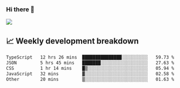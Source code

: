 ### Hi there 👋
<img align="center" src="https://github-readme-stats.vercel.app/api?username=Tumao727&show_icons=true&hide_title=true&theme=dracula" />


## 📈 Weekly development breakdown
<!--START_SECTION:waka-->

```txt
TypeScript   12 hrs 26 mins  ███████████████░░░░░░░░░░   59.73 %
JSON         5 hrs 45 mins   ███████░░░░░░░░░░░░░░░░░░   27.63 %
CSS          1 hr 14 mins    █▒░░░░░░░░░░░░░░░░░░░░░░░   05.94 %
JavaScript   32 mins         ▓░░░░░░░░░░░░░░░░░░░░░░░░   02.58 %
Other        20 mins         ▒░░░░░░░░░░░░░░░░░░░░░░░░   01.63 %
```

<!--END_SECTION:waka-->